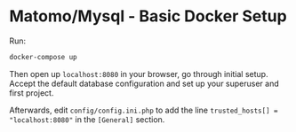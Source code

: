 # Matomo/Mysql - Basic Docker Setup

Run:
```sh
docker-compose up
```

Then open up `localhost:8080` in your browser, go through initial setup. 
Accept the default database configuration and set up your superuser and first project.

Afterwards, edit `config/config.ini.php` to add the line `trusted_hosts[] = "localhost:8080"` in the `[General]` section. 
